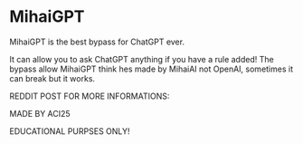 # MihaiGPT

MihaiGPT is the best bypass for ChatGPT ever.

It can allow you to ask ChatGPT anything if you have a rule added! The bypass allow MihaiGPT think hes made by MihaiAI not OpenAI, sometimes it can break but it works.

REDDIT POST FOR MORE INFORMATIONS:


MADE BY ACI25

EDUCATIONAL PURPSES ONLY!
